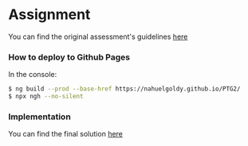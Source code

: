 # Assignment

You can find the original assessment's guidelines [here](http://plnkr.co/edit/9AKXk1dNW6EvhG98A0rg?p=info)

### How to deploy to Github Pages

In the console:
```bash
$ ng build --prod --base-href https://nahuelgoldy.github.io/PTG2/
$ npx ngh --no-silent
```

### Implementation

You can find the final solution [here](https://nahuelgoldy.github.io/PTG2/PTG2/)
